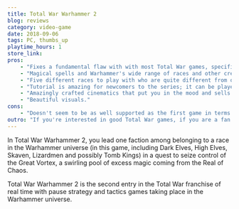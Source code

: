 ```yaml
---
title: Total War Warhammer 2
blog: reviews
category: video-game
date: 2018-09-06
tags: PC, thumbs_up
playtime_hours: 1
store_link:
pros:
    - "Fixes a fundamental flaw with with most Total War games, specifically that campaigns never end, this is fixed by having continuously increasing stakes over the course of a campaign and a time limit gated by the progress of each race toward control over the Great Vortex."
    - "Magical spells and Warhammer's wide range of races and other creatures adds much needed spice to the regular Total War formula."
    - "Five different races to play with who are quite different from one another in both the strategic and tactical layers."
    - "Tutorial is amazing for newcomers to the series; it can be played with any race and acts as a seamless introduction to a real campaign."
    - "Amazingly crafted cinematics that put you in the mood and sells the fantasy perfectly."
    - "Beautiful visuals."
cons:
    - "Doesn't seem to be as well supported as the first game in terms of additional content and races; even though you can play with races from the first game, you can only do so in the &quot;Mortal Empires&quot; campaign which is a Total War paint-the-map style campaign which I personally can't go back to after experiencing the improved Total War Warhammer 2 &quot;Eye of the Vortex&quot; campaign."
outro: "If you're interested in good Total War games, if you are a fan of the Warhammer universe or a fan of the first game then you will most likely enjoy Total War Warhammer 2."
---
```

In Total War Warhammer 2, you lead one faction among belonging to a race in the Warhammer universe (in this game, including Dark Elves, High Elves, Skaven, Lizardmen and possibly Tomb Kings) in a quest to seize control of the Great Vortex, a swirling pool of excess magic coming from the Real of Chaos.

Total War Warhammer 2 is the second entry in the Total War franchise of real time with pause strategy and tactics games taking place in the Warhammer universe.
